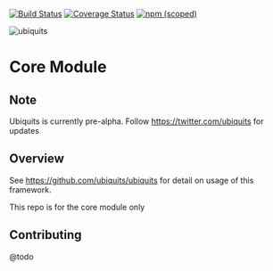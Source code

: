 [![Build Status](https://travis-ci.org/ubiquits/ubiquits.svg?branch=master)](https://travis-ci.org/ubiquits/ubiquits)
[![Coverage Status](https://coveralls.io/repos/github/ubiquits/ubiquits/badge.svg?branch=master)](https://coveralls.io/github/ubiquits/ubiquits?branch=master)
[![npm (scoped)](https://img.shields.io/npm/v/@ubiquits/ubiquits.svg?maxAge=2592000)](https://www.npmjs.com/package/@ubiquits/ubiquits)

![ubiquits](https://rawgithub.com/ubiquits/assets/master/fulllogo.svg)

# Core Module
## Note
Ubiquits is currently pre-alpha. Follow https://twitter.com/ubiquits for updates

## Overview
See https://github.com/ubiquits/ubiquits for detail on usage of this framework.
 
This repo is for the core module only

## Contributing
@todo

